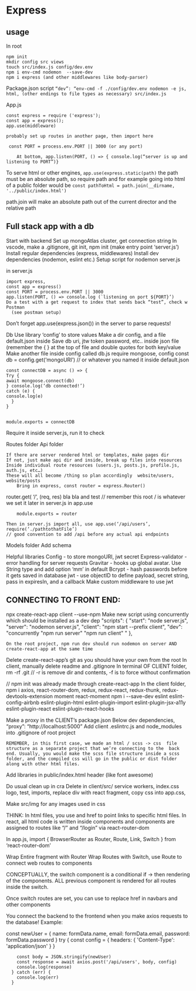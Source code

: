 # Express

## usage

In root

```
npm init
mkdir config src views
touch src/index.js config/dev.env
npm i env-cmd nodemon  --save-dev
npm i express (and other middlewares like body-parser)
```

Package.json script
`“dev”: “env-cmd -f ./config/dev.env nodemon -e js, html, (other endings to file types as necessary) src/index.js`

App.js

```
const express = require ('express');
const app = express();
app.use(middleware)

probably set up routes in another page, then import here

 const PORT = process.env.PORT || 3000 (or any port)

    At bottom, app.listen(PORT, () => { console.log(“server is up and listening to PORT”)}
```

To serve html or other engines, `app.use(express.static(path)`
the path must be an absolute path, so require path and for example going into html of a public folder would be
`const pathToHtml = path.join(__dirname, '../public/index.html')`

path.join will make an absolute path out of the current director and the relative path

## Full stack app with a db

Start with backend
Set up mongoAtlas cluster, get connection string
In vscode, make a .gitignore, git init, npm init (make entry point ‘server.js’)
Install regular dependencies (express, middlewares)
Install dev dependencies (nodemon, eslint etc.)
Setup script for nodemon server.js

in server.js

```
import express,
const app = express()
const PORT = process.env.PORT || 3000
app.listen(PORT, () => console.log (`listening on port ${PORT}’)
Do a test with a get request to index that sends back “test”, check w Postman
  (see postman setup)
```

Don’t forget app.use(express.json()) in the server to parse requests!

Db
Use library ‘config’ to store values
Make a dir config, and a file default.json inside
Save db uri, jtw token password, etc.. inside json file (remember the { } at the top of file and double quotes for both key/value
Make another file inside config called db.js
require mongoose, config
const db = config.get(‘mongoURI’) // or whatever you named it inside default.json

```
const connectDB = async () => {
Try {
await mongoose.connect(db)
} console.log(‘db connected!’)
catch (e) {
console.log(e)
  }
}


module.exports = connectDB
```

Require it inside server.js, run it to check

Routes folder
Api folder

    If there are server rendered html or templates, make pages dir
    If not, just make api dir and inside, break up files into resources
    Inside individual route resources (users.js, posts.js, profile.js, auth.js, etc…)
    These will all become /thing so plan accordingly  website/users, website/posts
    	Bring in express, const router = express.Router()

router.get( ‘/’, (req, res) bla bla and test // remember this root / is whatever we set it later in server.js in app.use

    	module.exports = router

    Then in server.js import all, use app.use(‘/api/users’, require(‘./pathtothatFile’)
    // good convention to add /api before any actual api endpoints

Models folder
Add schema

Helpful libraries
Config - to store mongoURI, jwt secret
Express-validator - error handling for server requests
Gravitar - hooks up global avatar. Use String type and add option ‘mm’ in default
Bcrypt - hash passwords before it gets saved in database
jwt - use objectID to define payload, secret string, pass in expiresIn, and a callback
Make custom middleware to use jwt

## CONNECTING TO FRONT END:

npx create-react-app client --use-npm
Make new script using concurrently which should be installed as a dev dep
"scripts": {
"start": "node server.js",
"server": "nodemon server.js",
"client": "npm start --prefix client",
"dev": "concurrently \"npm run server\" \"npm run client\" "
},

    On the root project, npm run dev should run nodemon on server AND create-react-app at the same time

Delete create-react-app’s git as you should have your own from the root
In client, manually delete readme and .gitignore
In terminal OF CLIENT folder, rm -rf .git
// -r is remove dir and contents, -f is to force without confirmation

// npm init was already made through create-react-app
In the client folder, npm i
axios, react-router-dom, redux, redux-react, redux-thunk, redux-devtools-extension moment react-moment
npm i --save-dev eslint eslint-config-airbnb eslint-plugin-html eslint-plugin-import eslint-plugin-jsx-a11y eslint-plugin-react eslint-plugin-react-hooks

Make a proxy in the CLIENT’s package.json
Below dev dependencies,
“proxy”: “http://localhost:5000”
Add client .eslintrc.js and node_modules into .gitignore of root project

    REMEMBER, in this first case, we made an html / scss -> css  file structure as a separate project that we’re connecting to the  back end. Usually, you would make the scss file structure inside a scss folder, and the compiled css will go in the public or dist folder along with other html files.

Add libraries in public/index.html header (like font awesome)

Do usual clean up in cra
Delete in client/src/ service workers, index.css logo, test, imports, replace div with react fragment, copy css into app.css,

Make src/img for any images used in css

THINK:
In html files, you use <a> and href to point links to specific html files. In react, all html code is written inside components and components are assigned to routes like “/” and “/login” via react-router-dom

In app.js, import { BrowserRouter as Router, Route, Link, Switch } from ‘react-router-dom’

Wrap Entire fragment with Router
Wrap Routes with Switch, use Route to connect web routes to components

CONCEPTUALLY, the switch component is a conditional if -> then rendering of the components. ALL previous component is rendered for all routes inside the switch.

Once switch routes are set, you can use <Link> to replace href in navbars and other components

You connect the backend to the frontend when you make axios requests to the database!
Example:

const newUser = {
name: formData.name,
email: formData.email,
password: formData.password
}
try {
const config = {
headers: {
'Content-Type': 'application/json'
}
}

        const body = JSON.stringify(newUser)
        const response = await axios.post('/api/users', body, config)
        console.log(response)
      } catch (err) {
        console.log(err)
      }
